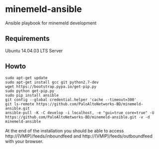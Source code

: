 # minemeld-ansible

Ansible playbook for minemeld development

## Requirements

Ubuntu 14.04.03 LTS Server

## Howto

    sudo apt-get update
    sudo apt-get install gcc git python2.7-dev
    wget https://bootstrap.pypa.io/get-pip.py
    sudo python get-pip.py
    sudo pip install ansible
    git config --global credential.helper 'cache --timeout=300'
    git ls-remote https://github.com/PaloAltoNetworks-BD/minemeld-ansible.git
    ansible-pull -K -C develop -i localhost, -e "gui=true core=true" -U https://github.com/PaloAltoNetworks-BD/minemeld-ansible.git -v -d minemeld-ansible
    
At the end of the installation you should be able to access http://(VMIP)/feeds/inboundfeed and http://(VMIP)/feeds/outboundfeed with your browser.

